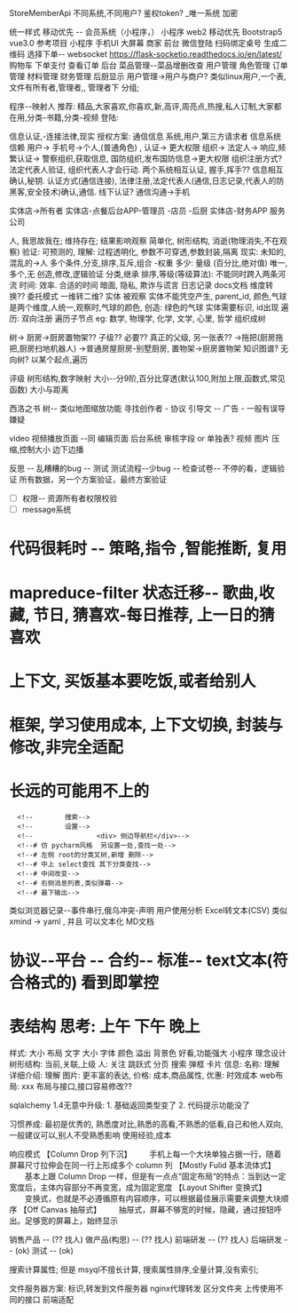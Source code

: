 StoreMemberApi 不同系统,不同用户? 鉴权token? _唯一系统
加密

统一样式
移动优先 -- 会员系统（小程序，） 小程序 web2 移动优先 Bootstrap5 vue3.0
    参考项目 小程序
    手机UI 大屏幕
    商家
        前台
            微信登陆
            扫码绑定桌号  生成二维码
            选择下单-- websocket https://flask-socketio.readthedocs.io/en/latest/
            购物车
            下单支付
            查看订单
        后台
            菜品管理--菜品增删改查
            用户管理
            角色管理
            订单管理
            材料管理
            财务管理
            后厨显示
用户管理->用户与商户?
类似linux用户,一个表, 文件有所有者,管理者,, 管理者下 分组;

程序--映射人
推荐:
    精品,大家喜欢,你喜欢,新,高评,周亮点,热搜,私人订制,大家都在用,分类-书籍,分类-视频
登陆:

信息认证,-连接法律,现实
    授权方案:
        通信信息
系统,用户,第三方请求者
信息系统信赖
    用户-> 手机号->个人,(普通角色) , 认证-> 更大权限
    组织-> 法定人-> 响应,频繁认证-> 警察组织,获取信息, 国防组织,发布国防信息->更大权限  组织注册方式? 法定代表人验证,  组织代表人才会行动. 
        两个系统相互认证, 握手,挥手?? 信息相互确认,秘钥.  认证方式(通信连接), 法律注册,法定代表人(通信,日志记录,代表人的防黑客,安全技术)确认,通信. 线下认证?
    通信沟通->手机


实体店->所有者
实体店-点餐后台APP-管理员
                -店员
                -后厨
实体店-财务APP
    服务公司

人, 我思故我在; 维持存在; 结果影响观察
    简单化, 树形结构, 消逝(物理消失,不在观察) 
    验证: 可预测的,
    理解: 过程透明化, 参数不可穿透,参数封装,隔离
    现实: 未知的,混乱的->人
        多个条件,分支,排序,互斥,组合
            -权重
    多少: 量级 (百分比,绝对值)
    唯一,多个,无
    创造,修改,逻辑验证
    分类,继承
    排序,等级(等级算法): 不能同时跨入两条河流
    时间: 效率. 合适的时间
    暗面, 隐私, 欺诈与谎言
    日志记录
    docs文档
    维度转换?? 委托模式 一维转二维?
    实体 被观察
        实体不能凭空产生, parent_id, 颜色,气球 是两个维度,人统一,观察时,气球的颜色, 创造: 绿色的气球
        实体需要标识, id出现
        遍历: 双向注册 遍历子节点
    eg: 数学, 物理学, 化学, 文学, 心里, 哲学 组织成树    

树-> 厨房->厨房置物架?? 子级?? 必要?? 真正的父级,  另一张表??
        ->拖把(厨房拖把,厨房扫地机器人)
        ->普通房屋厨房-别墅厨房,
     置物架->厨房置物架
知识图谱? 无向树? 以某个起点,遍历

评级
    树形结构,数字映射
        大小--分9阶,百分比穿透(默认100,附加上限,函数式,常见函数)
        大小与距离
 

西洛之书
    树-- 类似地图缩放功能
    寻找创作者 -
    协议
        引导文 -- 广告 - 一般有误导嫌疑 

video
    视频播放页面 --同 编辑页面
    后台系统
        审核字段 or 单独表?
    视频 图片 压缩,控制大小
    边下边播

反思 -- 乱糟糟的bug -- 测试
    测试流程--少bug -- 检查试卷-- 不停的看，逻辑验证
    所有数据，另一个方案验证，最终方案验证

-[ ] 权限-- 资源所有者权限校验
-[ ] message系统

# 代码很耗时 -- 策略,指令 ,智能推断, 复用

# mapreduce-filter 状态迁移-- 歌曲,收藏, 节日, 猜喜欢-每日推荐,  上一日的猜喜欢
# 上下文, 买饭基本要吃饭,或者给别人
# 框架, 学习使用成本, 上下文切换, 封装与修改,非完全适配
# 长远的可能用不上的

      <!--        搜索-->
      <!--        设置-->
      <!--                <div> 侧边导航栏</div>-->
      <!--# 仿 pycharm风格  另设置一处,查找一处-->
      <!--# 左侧 root的分类叉树,新增 删除-->
      <!--# 中上 select查找 其下分类查找-->
      <!--# 中间改变-->
      <!--# 右侧消息列表,类似弹幕-->
      <!--# 最下输出-->

类似浏览器记录--事件串行,俄乌冲突-声明
用户使用分析
Excel转文本(CSV) 类似 xmind -> yaml , 并且 可以文本化 MD文档

# 协议--平台 -- 合约-- 标准-- text文本(符合格式的) 看到即掌控

# 表结构 思考:  上午 下午 晚上

样式:
    大小
    布局
    文字
        大小
        字体
        颜色
        溢出
    背景色
    好看,功能强大
    小程序 理念设计
        树形结构:
            当前,关联,上级
        人:
            关注 跳跃式 分页 搜索
            弹框
            卡片
        信息:
            名称: 理解
            详细介绍: 理解
            图片: 更丰富的表达, 
            价格: 成本,商品属性,
            优惠: 时效成本
        web布局:
            xxx
        布局与接口,接口容易修改??

sqlalchemy 1.4无意中升级:
    1. 基础返回类型变了
    2. 代码提示功能没了

习惯养成:
    最初是优秀的, 熟悉度对比,熟悉的高看,不熟悉的低看,自己和他人双向,一般建议可以,别人不受熟悉影响
    使用经验,成本

响应模式
【Column Drop 列下沉】
　　手机上每一个大块单独占据一行，随着屏幕尺寸拉伸会在同一行上形成多个 column 列
【Mostly Fulid 基本流体式】
　　基本上跟 Column Drop 一样，但是有一点点“固定布局“的特点：当到达一定宽度后，主体内容部分不再变宽，成为固定宽度
【Layout Shifter 变换式】
　　变换式，也就是不必遵循原有内容顺序，可以根据最佳展示需要来调整大块顺序
【Off Canvas 抽屉式】
　　抽屉式，屏幕不够宽的时候，隐藏，通过按钮呼出。足够宽的屏幕上，始终显示

销售产品 -- (?? 找人)
	做产品(构思) -- (?? 找人)
		前端研发 -- (?? 找人)
		后端研发 -- (ok)
		测试 -- (ok)

搜索计算属性; 但是 msyql不擅长计算, 
搜索属性排序,全量计算,没有索引;

文件服务器方案:
    标识,转发到文件服务器 nginx代理转发
    区分文件夹
        上传使用不同的接口 前端适配
